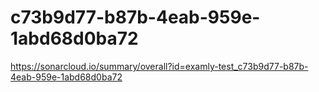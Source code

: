 # c73b9d77-b87b-4eab-959e-1abd68d0ba72
https://sonarcloud.io/summary/overall?id=examly-test_c73b9d77-b87b-4eab-959e-1abd68d0ba72
